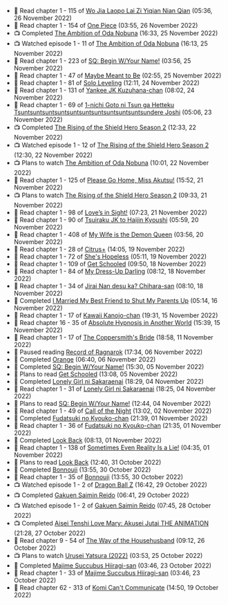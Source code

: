 <!-- ANILIST_ACTIVITY:start -->

-   📖 Read chapter 1 - 115 of [Wo Jia Laopo Lai Zi Yiqian Nian Qian](https://anilist.co/manga/146267) (05:36, 26 November 2022)
-   📖 Read chapter 1 - 154 of [One Piece](https://anilist.co/manga/30013) (03:55, 26 November 2022)
-   📺 Completed [The Ambition of Oda Nobuna](https://anilist.co/anime/11933) (16:33, 25 November 2022)
-   📺 Watched episode 1 - 11 of [The Ambition of Oda Nobuna](https://anilist.co/anime/11933) (16:13, 25 November 2022)
-   📖 Read chapter 1 - 223 of [SQ: Begin W/Your Name!](https://anilist.co/manga/85734) (03:56, 25 November 2022)
-   📖 Read chapter 1 - 47 of [Maybe Meant to Be](https://anilist.co/manga/146139) (02:55, 25 November 2022)
-   📖 Read chapter 1 - 81 of [Solo Leveling](https://anilist.co/manga/105398) (12:11, 24 November 2022)
-   📖 Read chapter 1 - 131 of [Yankee JK Kuzuhana-chan](https://anilist.co/manga/116822) (08:02, 24 November 2022)
-   📖 Read chapter 1 - 69 of [1-nichi Goto ni Tsun ga Hetteku Tsuntsuntsuntsuntsuntsuntsuntsuntsuntsuntsundere Joshi](https://anilist.co/manga/152855) (05:06, 23 November 2022)
-   📺 Completed [The Rising of the Shield Hero Season 2](https://anilist.co/anime/111321) (12:33, 22 November 2022)
-   📺 Watched episode 1 - 12 of [The Rising of the Shield Hero Season 2](https://anilist.co/anime/111321) (12:30, 22 November 2022)
-   📺 Plans to watch [The Ambition of Oda Nobuna](https://anilist.co/anime/11933) (10:01, 22 November 2022)
-   📖 Read chapter 1 - 125 of [Please Go Home, Miss Akutsu!](https://anilist.co/manga/113501) (15:52, 21 November 2022)
-   📺 Plans to watch [The Rising of the Shield Hero Season 2](https://anilist.co/anime/111321) (09:33, 21 November 2022)
-   📖 Read chapter 1 - 98 of [Love’s in Sight!](https://anilist.co/manga/107445) (07:23, 21 November 2022)
-   📖 Read chapter 1 - 90 of [Tsuiraku JK to Haijin Kyoushi](https://anilist.co/manga/99737) (05:59, 20 November 2022)
-   📖 Read chapter 1 - 408 of [My Wife is the Demon Queen](https://anilist.co/manga/107966) (03:56, 20 November 2022)
-   📖 Read chapter 1 - 28 of [Citrus+](https://anilist.co/manga/103884) (14:05, 19 November 2022)
-   📖 Read chapter 1 - 72 of [She's Hopeless](https://anilist.co/manga/126944) (05:11, 19 November 2022)
-   📖 Read chapter 1 - 109 of [Get Schooled](https://anilist.co/manga/128521) (09:50, 18 November 2022)
-   📖 Read chapter 1 - 84 of [My Dress-Up Darling](https://anilist.co/manga/101583) (08:12, 18 November 2022)
-   📖 Read chapter 1 - 34 of [Jirai Nan desu ka? Chihara-san](https://anilist.co/manga/137714) (08:10, 18 November 2022)
-   📖 Completed [I Married My Best Friend to Shut My Parents Up](https://anilist.co/manga/102047) (05:14, 16 November 2022)
-   📖 Read chapter 1 - 17 of [Kawaii Kanojo-chan](https://anilist.co/manga/144155) (19:31, 15 November 2022)
-   📖 Read chapter 16 - 35 of [Absolute Hypnosis in Another World](https://anilist.co/manga/145575) (15:39, 15 November 2022)
-   📖 Read chapter 1 - 17 of [The Coppersmith's Bride](https://anilist.co/manga/117675) (18:58, 11 November 2022)
-   📖 Paused reading [Record of Ragnarok](https://anilist.co/manga/107098) (17:34, 06 November 2022)
-   📖 Completed [Orange](https://anilist.co/manga/65573) (06:40, 06 November 2022)
-   📖 Completed [SQ: Begin W/Your Name!](https://anilist.co/manga/85734) (15:30, 05 November 2022)
-   📖 Plans to read [Get Schooled](https://anilist.co/manga/128521) (13:08, 05 November 2022)
-   📖 Completed [Lonely Girl ni Sakaraenai](https://anilist.co/manga/112621) (18:29, 04 November 2022)
-   📖 Read chapter 1 - 31 of [Lonely Girl ni Sakaraenai](https://anilist.co/manga/112621) (18:25, 04 November 2022)
-   📖 Plans to read [SQ: Begin W/Your Name!](https://anilist.co/manga/85734) (12:44, 04 November 2022)
-   📖 Read chapter 1 - 49 of [Call of the Night](https://anilist.co/manga/111233) (13:02, 02 November 2022)
-   📖 Completed [Fudatsuki no Kyouko-chan](https://anilist.co/manga/85915) (21:39, 01 November 2022)
-   📖 Read chapter 1 - 36 of [Fudatsuki no Kyouko-chan](https://anilist.co/manga/85915) (21:35, 01 November 2022)
-   📖 Completed [Look Back](https://anilist.co/manga/136807) (08:13, 01 November 2022)
-   📖 Read chapter 1 - 138 of [Sometimes Even Reality Is a Lie!](https://anilist.co/manga/113076) (04:35, 01 November 2022)
-   📖 Plans to read [Look Back](https://anilist.co/manga/136807) (12:40, 31 October 2022)
-   📖 Completed [Bonnouji](https://anilist.co/manga/58226) (13:55, 30 October 2022)
-   📖 Read chapter 1 - 35 of [Bonnouji](https://anilist.co/manga/58226) (13:55, 30 October 2022)
-   📺 Watched episode 1 - 2 of [Dragon Ball Z](https://anilist.co/anime/813) (16:42, 29 October 2022)
-   📺 Completed [Gakuen Saimin Reido](https://anilist.co/anime/8293) (06:41, 29 October 2022)
-   📺 Watched episode 1 - 2 of [Gakuen Saimin Reido](https://anilist.co/anime/8293) (07:45, 28 October 2022)
-   📺 Completed [Aisei Tenshi Love Mary: Akusei Jutai THE ANIMATION](https://anilist.co/anime/113621) (21:28, 27 October 2022)
-   📖 Read chapter 9 - 54 of [The Way of the Househusband](https://anilist.co/manga/101233) (09:12, 26 October 2022)
-   📺 Plans to watch [Urusei Yatsura (2022)](https://anilist.co/anime/143277) (03:53, 25 October 2022)
-   📖 Completed [Majime Succubus Hiiragi-san](https://anilist.co/manga/136346) (03:46, 23 October 2022)
-   📖 Read chapter 1 - 33 of [Majime Succubus Hiiragi-san](https://anilist.co/manga/136346) (03:46, 23 October 2022)
-   📖 Read chapter 62 - 313 of [Komi Can't Communicate](https://anilist.co/manga/97852) (14:50, 19 October 2022)

<!-- ANILIST_ACTIVITY:end -->
